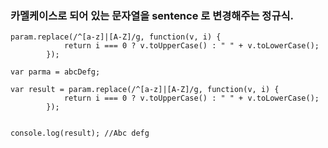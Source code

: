 ### 카멜케이스로 되어 있는 문자열을 sentence 로 변경해주는 정규식.

```
param.replace(/^[a-z]|[A-Z]/g, function(v, i) {
			return i === 0 ? v.toUpperCase() : " " + v.toLowerCase();
		});
```

```
var parma = abcDefg;

var result = param.replace(/^[a-z]|[A-Z]/g, function(v, i) {
			return i === 0 ? v.toUpperCase() : " " + v.toLowerCase();
		});
		
		
console.log(result); //Abc defg
```
